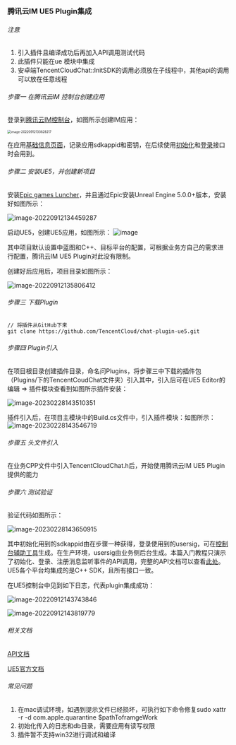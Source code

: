 ### 腾讯云IM UE5 Plugin集成

###### 注意
1. 引入插件且编译成功后再加入API调用测试代码
2. 此插件只能在ue 模块中集成
3. 安卓端TencentCloudChat::InitSDK的调用必须放在子线程中，其他api的调用可以放在任意线程

###### 步骤一 在腾讯云IM 控制台创建应用

登录到[腾讯云IM控制台](https://console.cloud.tencent.com/im)，如图所示创建IM应用：

<img src="https://markdown-1252238885.cos.ap-guangzhou.myqcloud.com/2022-09-12-053828.png" alt="image-20220912133828217" style="zoom:50%;" />

在应用[基础信息页面](https://console.cloud.tencent.com/im/detail)，记录应用sdkappid和密钥，在后续使用[初始化](https://im.sdk.qcloud.com/doc/zh-cn/classV2TIMManager.html#aecee922675b671cd979d68604a4be1bb)和[登录](https://im.sdk.qcloud.com/doc/zh-cn/classV2TIMManager.html#a6a9c19be21327ace77ab75657d2944b3)接口时会用到。

###### 步骤二 安装UE5，并创建新项目

安装[Epic games Luncher](https://store.epicgames.com/en-US/download)，并且通过Epic安装Unreal Engine 5.0.0+版本，安装好如图所示：

![image-20220912134459287](https://markdown-1252238885.cos.ap-guangzhou.myqcloud.com/2022-09-12-054459.png)

启动UE5，创建UE5应用，如图所示：
![image](https://user-images.githubusercontent.com/6051292/226270906-5b64d82e-40b8-4df5-af19-d92efc37fe3c.png)



其中项目默认设置中蓝图和C++、目标平台的配置，可根据业务方自己的需求进行配置，腾讯云IM UE5 Plugin对此没有限制。

创建好后应用后，项目目录如图所示：

![image-20220912135806412](https://markdown-1252238885.cos.ap-guangzhou.myqcloud.com/2022-09-12-055806.png)

###### 步骤三 下载Plugin

```shell
// 将插件从GitHub下来
git clone https://github.com/TencentCloud/chat-plugin-ue5.git
```



###### 步骤四 Plugin引入

在项目根目录创建插件目录，命名问Plugins，将步骤三中下载的插件包（Plugins/下的TencentCoudChat文件夹）引入其中，引入后可在UE5 Editor的编辑 => 插件模块查看到如图所示插件安装：

![image-20230228143510351](https://markdown-1252238885.cos.ap-guangzhou.myqcloud.com/2023-02-28-063517.png)

插件引入后，在项目主模块中的Build.cs文件中，引入插件模块：如图所示：
![image-20230228143546719](https://markdown-1252238885.cos.ap-guangzhou.myqcloud.com/2023-02-28-063547.png)

###### 步骤五 头文件引入

在业务CPP文件中引入TencentCloudChat.h后，开始使用腾讯云IM UE5 Plugin提供的能力

###### 步骤六 测试验证

验证代码如图所示：

![image-20230228143650915](https://markdown-1252238885.cos.ap-guangzhou.myqcloud.com/2023-02-28-063651.png)

其中初始化用到的sdkappid由在步骤一种获得，登录使用到的usersig，可在[控制台辅助工具](https://console.cloud.tencent.com/im/tool-usersig)生成。在生产环境，usersig由业务侧后台生成。本篇入门教程只演示了初始化、登录、注册消息监听事件的API调用，完整的API文档可以查看[此处](https://im.sdk.qcloud.com/doc/zh-cn/classV2TIMManager.html)。UE5各个平台均集成的是C++ SDK，且所有接口一致。

在UE5控制台中见到如下日志，代表plugin集成成功：

![image-20220912143743846](https://markdown-1252238885.cos.ap-guangzhou.myqcloud.com/2022-09-12-063744.png)

![image-20220912143819779](https://markdown-1252238885.cos.ap-guangzhou.myqcloud.com/2022-09-12-063820.png)

###### 相关文档

[API文档](https://im.sdk.qcloud.com/doc/zh-cn/classV2TIMManager.html)

[UE5官方文档](https://docs.unrealengine.com/5.0/zh-CN/)


###### 常见问题

1. 在mac调试环境，如遇到提示文件已经损坏，可执行如下命令修复sudo xattr -r -d com.apple.quarantine $pathToframgeWork 
2. 初始化传入的日志和db目录，需要应用有读写权限
3. 插件暂不支持win32进行调试和编译

